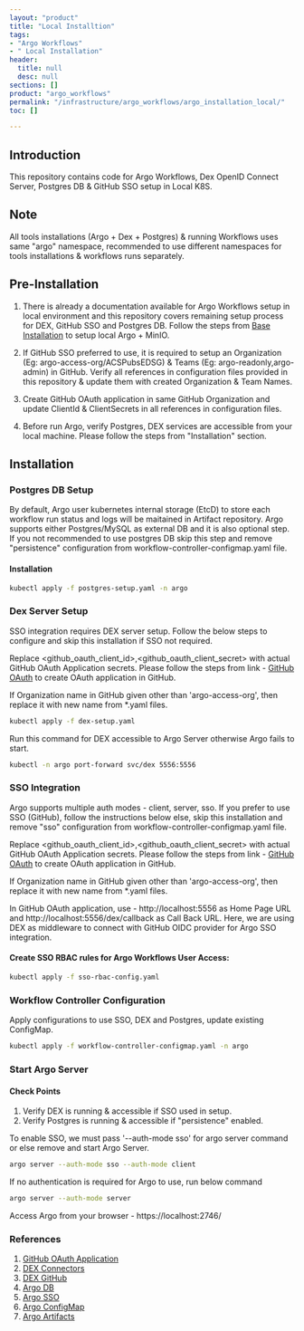 ```yaml
---
layout: "product"
title: "Local Installtion"
tags:
- "Argo Workflows"
- " Local Installation"
header:
  title: null
  desc: null
sections: []
product: "argo_workflows"
permalink: "/infrastructure/argo_workflows/argo_installation_local/"
toc: []

---
```

## Introduction

This repository contains code for Argo Workflows, Dex OpenID Connect Server, Postgres DB & GitHub SSO setup in Local K8S.

## Note
All tools installations (Argo + Dex + Postgres) & running Workflows uses same "argo" namespace, recommended to use different namespaces for tools installations & workflows runs separately.


## Pre-Installation

1. There is already a documentation available for Argo Workflows setup in local environment and this repository covers remaining setup process for DEX, GitHub SSO and Postgres DB.
   Follow the steps from [Base Installation](https://developer.acs.org/bitbucket/projects/DSGOPS/repos/argo-workflows-demo/browse) to setup local Argo + MinIO.

2. If GitHub SSO preferred to use, it is required to setup an Organization (Eg: argo-access-org/ACSPubsEDSG) & Teams (Eg: argo-readonly,argo-admin) in GitHub. Verify all references in configuration files provided in this repository & update them with created Organization & Team Names.

3. Create GitHub OAuth application in same GitHub Organization and update ClientId & ClientSecrets in all references in configuration files.

4. Before run Argo, verify Postgres, DEX services are accessible from your local machine. Please follow the steps from "Installation" section.

## Installation

### Postgres DB Setup
By default, Argo user kubernetes internal storage (EtcD) to store each workflow run status and logs will be maitained in Artifact repository.
Argo supports either Postgres/MySQL as external DB and it is also optional step. If you not recommended to use postgres DB skip this step and remove "persistence" configuration from workflow-controller-configmap.yaml file.

#### Installation
~~~bash
kubectl apply -f postgres-setup.yaml -n argo
~~~

### Dex Server Setup
SSO integration requires DEX server setup. Follow the below steps to configure and skip this installation if SSO not required.

Replace <github_oauth_client_id>,<github_oauth_client_secret> with actual GitHub OAuth Application secrets. Please follow the steps from link - [GitHub OAuth](https://docs.github.com/en/apps/oauth-apps/building-oauth-apps/creating-an-oauth-app) to create OAuth application in GitHub.

If Organization name in GitHub given other than 'argo-access-org', then replace it with new name from *.yaml files.

~~~bash
kubectl apply -f dex-setup.yaml
~~~

Run this command for DEX accessible to Argo Server otherwise Argo fails to start.
~~~bash
kubectl -n argo port-forward svc/dex 5556:5556
~~~

### SSO Integration
Argo supports multiple auth modes - client, server, sso. If you prefer to use SSO (GitHub), follow the instructions below else, skip this installation and remove "sso" configuration from workflow-controller-configmap.yaml file.

Replace <github_oauth_client_id>,<github_oauth_client_secret> with actual GitHub OAuth Application secrets. Please follow the steps from link - [GitHub OAuth](https://docs.github.com/en/apps/oauth-apps/building-oauth-apps/creating-an-oauth-app) to create OAuth application in GitHub.

If Organization name in GitHub given other than 'argo-access-org', then replace it with new name from *.yaml files.

In GitHub OAuth application, use - http://localhost:5556 as Home Page URL and http://localhost:5556/dex/callback as Call Back URL. Here, we are using DEX as middleware to connect with GitHub OIDC provider for Argo SSO integration.

#### Create SSO RBAC rules for Argo Workflows User Access:
~~~bash
kubectl apply -f sso-rbac-config.yaml
~~~

### Workflow Controller Configuration
Apply configurations to use SSO, DEX and Postgres, update existing ConfigMap.
~~~bash
kubectl apply -f workflow-controller-configmap.yaml -n argo
~~~

### Start Argo Server

#### Check Points
1. Verify DEX is running & accessible if SSO used in setup.
2. Verify Postgres is running & accessible if "persistence" enabled. 

To enable SSO, we must pass '--auth-mode sso' for argo server command or else remove and start Argo Server.
~~~bash
argo server --auth-mode sso --auth-mode client
~~~

If no authentication is required for Argo to use, run below command
~~~bash
argo server --auth-mode server
~~~

Access Argo from your browser - https://localhost:2746/ 

### References
1. [GitHub OAuth Application](https://docs.github.com/en/apps/oauth-apps/building-oauth-apps/creating-an-oauth-app)
2. [DEX Connectors](https://dexidp.io/docs/connectors/oidc/)
3. [DEX GitHub](https://dexidp.io/docs/connectors/github/)
4. [Argo DB](https://argoproj.github.io/argo-workflows/workflow-archive/)
5. [Argo SSO](https://argoproj.github.io/argo-workflows/argo-server-sso-argocd/)
6. [Argo ConfigMap](https://argoproj.github.io/argo-workflows/workflow-controller-configmap.yaml)
7. [Argo Artifacts](https://argoproj.github.io/argo-workflows/configure-artifact-repository/)

